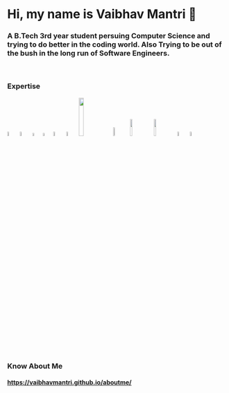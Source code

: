 # Hi, my name is Vaibhav Mantri 👋

### A B.Tech 3rd year student  persuing Computer Science and trying to do better in the coding world. Also Trying to be out of the bush in the long run of Software Engineers.


<br>

### Expertise

<p float = 'left'>
<img src = "https://images.vexels.com/media/users/3/166179/isolated/preview/b83d6b47a9502dfaf535087627a8bf96-c-programming-language-icon-by-vexels.png" width = '5%'>
<img src = "https://i.pinimg.com/564x/da/05/88/da0588b44566b623c7de9e0a896966db.jpg" width = '5%'>
<img src = 'https://i.pinimg.com/564x/1a/1e/75/1a1e75b588e907899475fa79d8762a5b.jpg' width = '4%'>
<img src = 'https://i.pinimg.com/564x/fb/ba/ce/fbbacefb74109aa386dd39927a20d91f.jpg' width = 4%>
<img src = 'https://i.pinimg.com/564x/62/be/e9/62bee922be92328e8e713802239544c9.jpg' width = '5%>
<img src = 'https://pngimg.com/uploads/php/php_PNG7.png' width = '5%'>
<img src = 'https://i.pinimg.com/564x/f2/a4/a6/f2a4a67c705799c38f4e8d7a89e63fc0.jpg' width = '5%'>
<img src = 'https://i.pinimg.com/564x/64/41/79/644179db2d1ebe74ec52d7e53dd90a7a.jpg' width = 15%'>                                                                                                 
<img src = 'https://i.pinimg.com/564x/ab/48/ef/ab48ef6989fbc7671f27f0e64a0b59e0.jpg' width = '7%'>
<img src = 'https://i.pinimg.com/564x/71/87/0b/71870bb928d8b84d9e3b3a39e92e7315.jpg' width = 10%'>                                                                                                 
<img src = 'https://meterpreter.org/wp-content/uploads/2018/09/flutter.png' width = '10%'>

<img src = 'https://i.pinimg.com/564x/2d/29/4d/2d294d0612a1a14776f872a7b07c05ec.jpg' width = '5%'>
<img src = 'https://i.pinimg.com/564x/78/44/8c/78448c98d0e8a4ed54c672f6ce3278d7.jpg' width = '5%'>
</p>


### Know About Me
#### https://vaibhavmantri.github.io/aboutme/
